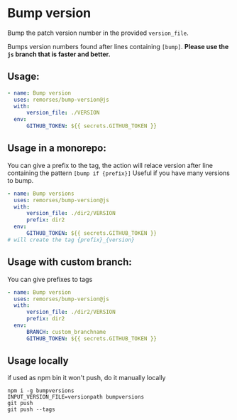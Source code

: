 # Bump version

Bump the patch version number in the provided `version_file`.

Bumps version numbers found after lines containing `[bump]`.
**Please use the `js` branch that is faster and better.**

## Usage:

```yaml
- name: Bump version
  uses: remorses/bump-version@js
  with:
      version_file: ./VERSION
  env:
      GITHUB_TOKEN: ${{ secrets.GITHUB_TOKEN }}
```

## Usage in a monorepo:

You can give a prefix to the tag, the action will relace version after line containing the pattern `[bump if {prefix}]`
Useful if you have many versions to bump.

```yaml
- name: Bump versions
  uses: remorses/bump-version@js
  with:
      version_file: ./dir2/VERSION
      prefix: dir2
  env:
      GITHUB_TOKEN: ${{ secrets.GITHUB_TOKEN }}
# will create the tag {prefix}_{version}
```

## Usage with custom branch:

You can give prefixes to tags

```yaml
- name: Bump version
  uses: remorses/bump-version@js
  with:
      version_file: ./dir2/VERSION
      prefix: dir2
  env:
      BRANCH: custom_branchname
      GITHUB_TOKEN: ${{ secrets.GITHUB_TOKEN }}
```

## Usage locally

if used as npm bin it won't push, do it manually locally

```
npm i -g bumpversions
INPUT_VERSION_FILE=versionpath bumpversions
git push
git push --tags
```

